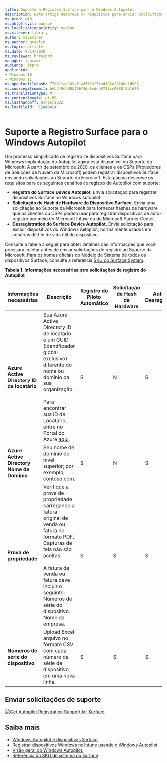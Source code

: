 ```yaml
---
title: Suporte a Registro Surface para o Windows Autopilot
description: Este artigo descreve os requisitos para enviar solicitações de registro do Autopilot ao Suporte da Microsoft.
ms.prod: w10
ms.mktglfcycl: manage
ms.localizationpriority: medium
ms.sitesec: library
author: coveminer
ms.author: greglin
ms.topic: article
ms.date: 9/14/2020
ms.reviewer: brrecord
manager: laurawi
audience: itpro
appliesto:
- Windows 10
- Windows 11
ms.openlocfilehash: 77881fae189af1ad3773f5fad192a28746e2d983
ms.sourcegitcommit: beb2f9db90b19b74da6cdee8717cc0888f3b1d70
ms.translationtype: MT
ms.contentlocale: pt-BR
ms.lasthandoff: 03/16/2022
ms.locfileid: "12449414"
---
```

# <a name="surface-registration-support-for-windows-autopilot"></a>Suporte a Registro Surface para o Windows Autopilot

Um processo simplificado de registro de dispositivos Surface para Windows implantação do Autopilot agora está disponível no Suporte da Microsoft. A partir de setembro de 2020, os clientes e os CSPs (Provedores de Soluções de Nuvem da Microsoft) podem registrar dispositivos Surface enviando solicitações ao Suporte da Microsoft. Esta página descreve os requisitos para os seguintes cenários de registro do Autopilot com suporte:
 
- **Registro do Surface Device Autopilot**. Envia solicitação para registrar dispositivos Surface no Windows Autopilot.
- **Solicitação de Hash de Hardware do Dispositivo Surface.** Envia uma solicitação ao Suporte da Microsoft para fornecer hashes de hardware que os clientes ou CSPs podem usar para registrar dispositivos de auto-registro por meio do Microsoft Intune ou do Microsoft Partner Center.
- **Desregistration do Surface Device Autopilot.** Envia solicitação para excluir dispositivos do Windows Autopilot, normalmente usados em cenários de fim de vida útil do dispositivo.

Consulte a tabela a seguir para obter detalhes das informações que você precisará coletar antes de enviar solicitações de registro ao Suporte da Microsoft. Para os nomes oficiais do Modelo de Sistema de todos os dispositivos Surface, consulte a referência [SKU do Surface System](surface-system-sku-reference.md).
 
**Tabela 1. Informações necessárias para solicitações de registro do Autopilot**
 

| Informações necessárias                   | Descrição                                                                                                                                                                                                                                                                                    | Registro do Piloto Automático | Solicitação de Hash de Hardware | Autopilot<br>Desregistration |
| -------------------------------------- | ---------------------------------------------------------------------------------------------------------------------------------------------------------------------------------------------------------------------------------------------------------------------------------------------- | ---------------------- | --------------------- | --------------------------- |
| **Azure Active Directory ID de locatário**   | Sua Azure Active Directory ID de locatário é um GUID (identificador global exclusivo) diferente do nome ou domínio da sua organização.<br> <br>Para encontrar sua ID de Locatário, entre no Portal do Azure [aqui](https://portal.azure.com/#blade/Microsoft_AAD_IAM/ActiveDirectoryMenuBlade/Properties). | S                      | N                     | S                           |
| **Azure Active Directory Nome de Domínio** | Seu nome de domínio de nível superior; por exemplo, contoso.com.                                                                                                                                                                                                                                          | S                      | N                     | S                           |
| **Prova de propriedade**                 | Verifique a prova de propriedade carregando a fatura original de venda ou fatura no formato PDF. Capturas de tela não são aceitas.<br> <br>A fatura de venda ou fatura deve incluir o seguinte:<br>Números de série do dispositivo.<br>Nome da empresa.                                                           | S                      | S                     | S                           |
| **Números de série do dispositivo**              | Upload Excel arquivo no formato CSV com cada número de série de dispositivo em uma nova linha.                                                                                                                                                                                                                  | S                      | S                     | S                           |

 

## <a name="submit-support-requests"></a>Enviar solicitações de suporte

  [![Get Autopilot Registration Support for Surface.](images/autopilot-reg-support-surface.png)](https://prod.support.services.microsoft.com/supportrequestform/0d8bf192-cab7-6d39-143d-5a17840b9f5f)
 
 
 
## <a name="learn-more"></a>Saiba mais

- [Windows Autopilot e dispositivos Surface](windows-autopilot-and-surface-devices.md)
- [Registrar dispositivos Windows no Intune usando o Windows Autopilot](/mem/autopilot/enrollment-autopilot)
- [Visão geral do Windows Autopilot.](/mem/autopilot/windows-autopilot)
- [Referência da SKU de sistema do Surface](surface-system-sku-reference.md)

 
 
 

